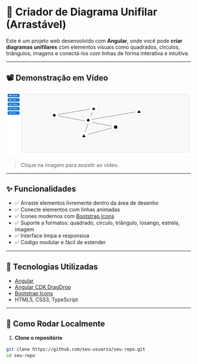# 🔌 Criador de Diagrama Unifilar (Arrastável)

Este é um projeto web desenvolvido com **Angular**, onde você pode **criar diagramas unifilares** com elementos visuais como quadrados, círculos, triângulos, imagens e conectá-los com linhas de forma interativa e intuitiva.

---

## 📽️ Demonstração em Vídeo

[![Ver vídeo de demonstração](https://raw.githubusercontent.com/thaleslm/single-line-diagram/main/public/img-apresentacao.png)](https://github.com/thaleslm/single-line-diagram/blob/main/public/video-apresentacao.mp4)

> Clique na imagem para assistir ao vídeo.

---

## ✨ Funcionalidades

- ✅ Arraste elementos livremente dentro da área de desenho
- ✅ Conecte elementos com linhas animadas
- ✅ Ícones modernos com [Bootstrap Icons](https://icons.getbootstrap.com/)
- ✅ Suporte a formatos: quadrado, círculo, triângulo, losango, estrela, imagem
- ✅ Interface limpa e responsiva
- ✅ Código modular e fácil de estender

---

## 🧱 Tecnologias Utilizadas

- [Angular](https://angular.io/)
- [Angular CDK DragDrop](https://material.angular.io/cdk/drag-drop/overview)
- [Bootstrap Icons](https://icons.getbootstrap.com/)
- HTML5, CSS3, TypeScript

---

## 🚀 Como Rodar Localmente

1. **Clone o repositório**

```bash
git clone https://github.com/seu-usuario/seu-repo.git
cd seu-repo
